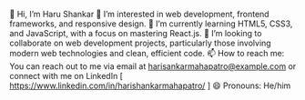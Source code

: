 👋 Hi, I’m Haru Shankar
👀 I’m interested in web development, frontend frameworks, and responsive design.
🌱 I’m currently learning HTML5, CSS3, and JavaScript, with a focus on mastering React.js.
💞️ I’m looking to collaborate on web development projects, particularly those involving modern web technologies and clean, efficient code.
📫 How to reach me: You can reach out to me via email at harisankarmahapatro@example.com or connect with me on LinkedIn [ https://www.linkedin.com/in/harishankarmahapatro/ ]
😄 Pronouns: He/him

<!---
MahapatroHari/MahapatroHari is a ✨ special ✨ repository because its `README.md` (this file) appears on your GitHub profile.
You can click the Preview link to take a look at your changes.
--->
